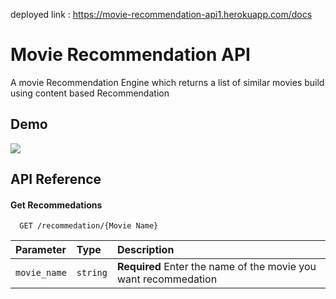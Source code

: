 
deployed link : https://movie-recommendation-api1.herokuapp.com/docs

# Movie Recommendation API 

A movie Recommendation Engine which returns a list of similar movies 
build using content based Recommendation 



## Demo

![](https://giphy.com/gifs/RxM6bTb58GH6V7Oju0")





## API Reference

#### Get Recommedations

```http
  GET /recommedation/{Movie Name}
```

| Parameter | Type     | Description                |
| :-------- | :------- | :------------------------- |
| `movie_name` | `string` | **Required** Enter the name of the movie you want recommedation |

